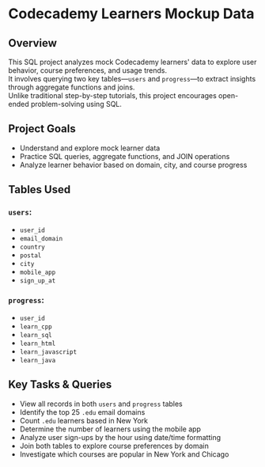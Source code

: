 # Codecademy Learners Mockup Data

## Overview
This SQL project analyzes mock Codecademy learners' data to explore user behavior, course preferences, and usage trends.  
It involves querying two key tables—`users` and `progress`—to extract insights through aggregate functions and joins.  
Unlike traditional step-by-step tutorials, this project encourages open-ended problem-solving using SQL.

## Project Goals
- Understand and explore mock learner data  
- Practice SQL queries, aggregate functions, and JOIN operations  
- Analyze learner behavior based on domain, city, and course progress

## Tables Used

### `users`:
- `user_id`  
- `email_domain`  
- `country`  
- `postal`  
- `city`  
- `mobile_app`  
- `sign_up_at`

### `progress`:
- `user_id`  
- `learn_cpp`  
- `learn_sql`  
- `learn_html`  
- `learn_javascript`  
- `learn_java`

## Key Tasks & Queries
- View all records in both `users` and `progress` tables  
- Identify the top 25 `.edu` email domains  
- Count `.edu` learners based in New York  
- Determine the number of learners using the mobile app  
- Analyze user sign-ups by the hour using date/time formatting  
- Join both tables to explore course preferences by domain  
- Investigate which courses are popular in New York and Chicago
